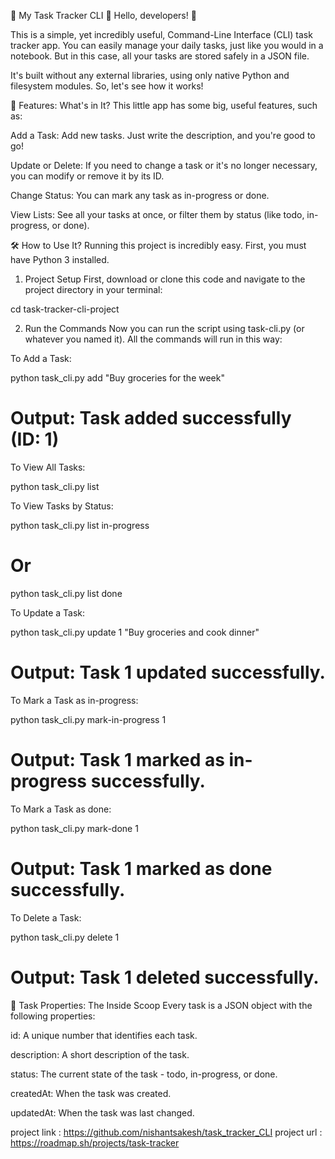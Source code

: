 🚀 My Task Tracker CLI 🚀
Hello, developers! 👋

This is a simple, yet incredibly useful, Command-Line Interface (CLI) task tracker app. You can easily manage your daily tasks, just like you would in a notebook. But in this case, all your tasks are stored safely in a JSON file.

It's built without any external libraries, using only native Python and filesystem modules. So, let's see how it works!

🧐 Features: What's in It?
This little app has some big, useful features, such as:

Add a Task: Add new tasks. Just write the description, and you're good to go!

Update or Delete: If you need to change a task or it's no longer necessary, you can modify or remove it by its ID.

Change Status: You can mark any task as in-progress or done.

View Lists: See all your tasks at once, or filter them by status (like todo, in-progress, or done).

🛠️ How to Use It?
Running this project is incredibly easy. First, you must have Python 3 installed.

1. Project Setup
First, download or clone this code and navigate to the project directory in your terminal:

cd task-tracker-cli-project


2. Run the Commands
Now you can run the script using task-cli.py (or whatever you named it). All the commands will run in this way:

To Add a Task:

python task_cli.py add "Buy groceries for the week"
# Output: Task added successfully (ID: 1)



To View All Tasks:

python task_cli.py list



To View Tasks by Status:

python task_cli.py list in-progress
# Or
python task_cli.py list done



To Update a Task:

python task_cli.py update 1 "Buy groceries and cook dinner"
# Output: Task 1 updated successfully.



To Mark a Task as in-progress:

python task_cli.py mark-in-progress 1
# Output: Task 1 marked as in-progress successfully.



To Mark a Task as done:

python task_cli.py mark-done 1
# Output: Task 1 marked as done successfully.



To Delete a Task:

python task_cli.py delete 1
# Output: Task 1 deleted successfully.



📝 Task Properties: The Inside Scoop
Every task is a JSON object with the following properties:

id: A unique number that identifies each task.

description: A short description of the task.

status: The current state of the task - todo, in-progress, or done.

createdAt: When the task was created.

updatedAt: When the task was last changed.


project link : https://github.com/nishantsakesh/task_tracker_CLI
project url : https://roadmap.sh/projects/task-tracker